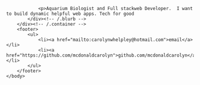 <!-- <!DOCTYPE html> -->
<html>
	<head>
		<title>Carolyn Whelpley</title>
	</head>
	<body>
		<nav>
    		<!-- <ul>
        		<li><a href="/">Home</a></li>
	        	<li><a href="/about">About</a></li>
        		<li><a href="/cv">CV</a></li>
        		<li><a href="/blog">Blog</a></li>
    		</ul> -->
		</nav>
		<div class="container">
    		<div class="blurb">
        	
				<p>Aquarium Biologist and Full stackweb Developer.  I want to build dynamic helpful web apps. Tech for good 
    		</div><!-- /.blurb -->
		</div><!-- /.container -->
		<footer>
    		<ul>
        		<li><a href="mailto:carolynwhelpley@hotmail.com">email</a></li>
        		<li><a href="https://github.com/mcdonaldcarolyn">github.com/mcdonaldcarolyn</a></li>
			</ul>
		</footer>
	</body>
</html>
